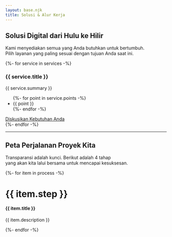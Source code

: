 ```yaml
---
layout: base.njk
title: Solusi & Alur Kerja
---
```


<div class="container py-5">
<div class="text-center mb-5">
<h2 class="text-neon d-block mb-2">Solusi Digital dari Hulu ke Hilir</h2>
<p class="h3">Kami menyediakan semua yang Anda butuhkan untuk bertumbuh.<br>Pilih layanan yang paling sesuai dengan tujuan Anda saat ini.</p>
</div>
<div class="row g-4">
{%- for service in services -%}
<div class="col-lg-6">
<div class="portfolio-card p-4 h-100">
    <div class="d-flex align-items-start">
        <i class="bi {{ service.icon }} fs-2 text-neon me-4 mt-1"></i>
        <div>
            <h3 class="fw-bold">{{ service.title }}</h3>
            <p class="text-white-50">{{ service.summary }}</p>
            <ul class="list-unstyled">
            {%- for point in service.points -%}
                <li class="mb-2"><i class="bi bi-check-circle-fill text-neon me-2"></i>{{ point }}</li>
            {%- endfor -%}
            </ul>
            <a href="/contact/" class="btn btn-neon-outline mt-3">Diskusikan Kebutuhan Anda</a>
        </div>
    </div>
</div>
</div>
{%- endfor -%}
</div>
</div>

<div class="container pt-5 pb-5">
    <div class="text-center mb-5">
        <hr class="my-5 w-50 mx-auto">
        <h2 class="text-neon d-block mb-2">Peta Perjalanan Proyek Kita</h2>
        <p class="h3">Transparansi adalah kunci. Berikut adalah 4 tahap<br>yang akan kita lalui bersama untuk mencapai kesuksesan.</p>
    </div>
    <div class="row g-4">
    {%- for item in process -%}
        <div class="col-md-6 col-lg-3">
            <div class="portfolio-card p-4 h-100 text-center">
                <h1 class="display-4 fw-bold text-neon">{{ item.step }}</h1>
                <h4 class="fw-bold mt-3">{{ item.title }}</h4>
                <p class="text-white-50">{{ item.description }}</p>
            </div>
        </div>
    {%- endfor -%}
    </div>
</div>